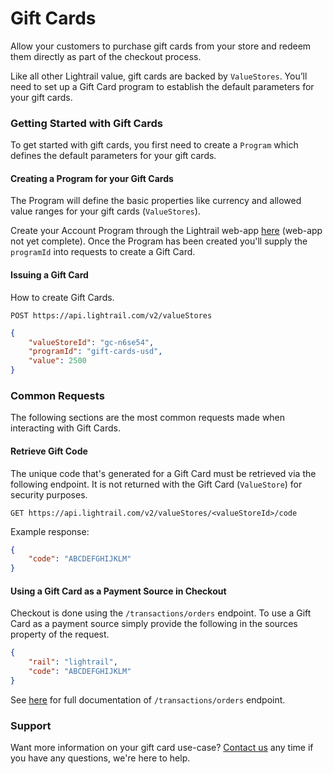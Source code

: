 # Gift Cards
Allow your customers to purchase gift cards from your store and redeem them directly as part of the checkout process.   

Like all other Lightrail value, gift cards are backed by `ValueStores`. You’ll need to set up a Gift Card program to establish the default parameters for your gift cards.

### Getting Started with Gift Cards
To get started with gift cards, you first need to create a `Program` which defines the default parameters for your gift cards.

#### Creating a Program for your Gift Cards
The Program will define the basic properties like currency and allowed value ranges for your gift cards (`ValueStores`).    

Create your Account Program through the Lightrail web-app [here](https://www.lightrail.com) (web-app not yet complete).
Once the Program has been created you'll supply the `programId` into requests to create a Gift Card.  

#### Issuing a Gift Card
How to create Gift Cards. 

`POST https://api.lightrail.com/v2/valueStores`
```json
{
    "valueStoreId": "gc-n6se54",
    "programId": "gift-cards-usd",
    "value": 2500
}
``` 

### Common Requests  
The following sections are the most common requests made when interacting with Gift Cards.

#### Retrieve Gift Code
The unique code that's generated for a Gift Card must be retrieved via the following endpoint. It is not returned with the Gift Card (`ValueStore`) for security purposes.

`GET https://api.lightrail.com/v2/valueStores/<valueStoreId>/code`

Example response:

```json 
{
    "code": "ABCDEFGHIJKLM"
}
``` 

#### Using a Gift Card as a Payment Source in Checkout
Checkout is done using the `/transactions/orders` endpoint. To use a Gift Card as a payment source simply provide the following in the sources property of the request. 

```json
{
    "rail": "lightrail",
    "code": "ABCDEFGHIJKLM"
}
```

See [here](https://lightrailapi.docs.apiary.io/#reference/0/transactions/process-an-order) for full documentation of `/transactions/orders` endpoint.

### Support
Want more information on your gift card use-case? [Contact us](mailto:hello@lightrail.com) any time if you have any questions, we're here to help. 